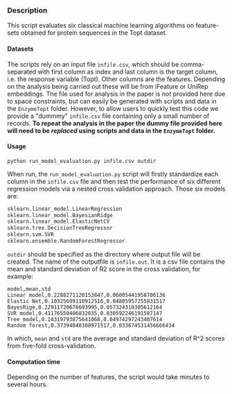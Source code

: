 ### Description
This script evaluates six classical machine learning algorithms on feature-sets obtained for protein sequences in the Topt dataset.


#### Datasets
The scripts rely on an input file `infile.csv`, which should be comma-separated with first column as index and last column is the target column, i.e. the response variable (Topt). Other columns are the features. Depending on the analysis being carried out these will be from iFeature or UniRep embeddings. The file used for analysis in the paper is *not* provided here due to space constraints, but can easily be generated with scripts and data in the `EnzymeTopt` folder. However, to allow users to quickly test this code we provide a "dummmy" `infile.csv` file containing only a small number of records. **To repeat the analysis in the paper the dummy file provided here will need to be *replaced* using scripts and data in the `EnzymeTopt` folder.**

#### Usage
```
python run_model_evaluation.py infile.csv outdir
```

When run, the `run_model_evaluation.py` script will firstly standardize each column in the `infile.csv` file and then test the performance of six different regression models via a nested cross validation approach. Those six models are:

```python
sklearn.linear_model.LinearRegression
sklearn.linear_model.BayesianRidge
sklearn.linear_model.ElasticNetCV
sklearn.tree.DecisionTreeRegressor
sklearn.svm.SVR
sklearn.ensemble.RandomForestRegressor
```

`outdir` should be specified as the directory where output file will be created. The name of the outputfile is `infile.out`. It is a csv file contains the mean and standard deviation of R2 score in the cross validation, for example:
```
model,mean,std
Linear model,0.2288271120153847,0.06005441958706136
Elastic Net,0.10325699110912516,0.04805957255831517
BayesRige,0.22911720676693995,0.057324310305612164
SVR model,0.41176550406832035,0.030592246191507147
Tree model,0.14319793875641068,0.04974297243407614
Random forest,0.37394048308971517,0.033674531456666434
```
In which, `mean` and `std` are the average and standard deviation of R^2 scores from five-fold cross-validation.
#### Computation time
Depending on the number of features, the script would take minutes to several hours.
